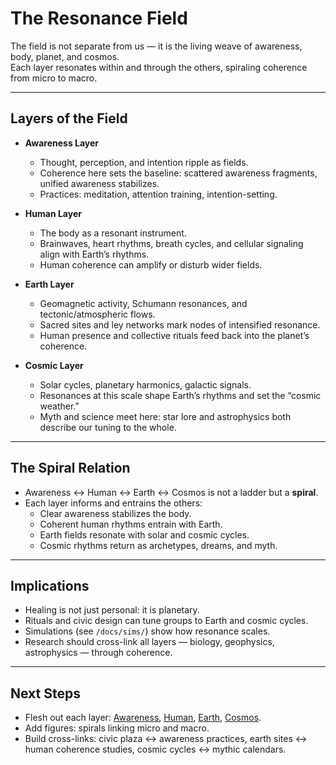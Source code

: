 # The Resonance Field

The field is not separate from us — it is the living weave of awareness, body, planet, and cosmos.  
Each layer resonates within and through the others, spiraling coherence from micro to macro.

---

## Layers of the Field

- **Awareness Layer**  
  - Thought, perception, and intention ripple as fields.  
  - Coherence here sets the baseline: scattered awareness fragments, unified awareness stabilizes.  
  - Practices: meditation, attention training, intention-setting.

- **Human Layer**  
  - The body as a resonant instrument.  
  - Brainwaves, heart rhythms, breath cycles, and cellular signaling align with Earth’s rhythms.  
  - Human coherence can amplify or disturb wider fields.

- **Earth Layer**  
  - Geomagnetic activity, Schumann resonances, and tectonic/atmospheric flows.  
  - Sacred sites and ley networks mark nodes of intensified resonance.  
  - Human presence and collective rituals feed back into the planet’s coherence.

- **Cosmic Layer**  
  - Solar cycles, planetary harmonics, galactic signals.  
  - Resonances at this scale shape Earth’s rhythms and set the “cosmic weather.”  
  - Myth and science meet here: star lore and astrophysics both describe our tuning to the whole.

---

## The Spiral Relation

- Awareness ↔ Human ↔ Earth ↔ Cosmos is not a ladder but a **spiral**.  
- Each layer informs and entrains the others:  
  - Clear awareness stabilizes the body.  
  - Coherent human rhythms entrain with Earth.  
  - Earth fields resonate with solar and cosmic cycles.  
  - Cosmic rhythms return as archetypes, dreams, and myth.  

---

## Implications

- Healing is not just personal: it is planetary.  
- Rituals and civic design can tune groups to Earth and cosmic cycles.  
- Simulations (see `/docs/sims/`) show how resonance scales.  
- Research should cross-link all layers — biology, geophysics, astrophysics — through coherence.

---

## Next Steps

- Flesh out each layer: [Awareness](awareness.md), [Human](human.md), [Earth](earth.md), [Cosmos](cosmos.md).  
- Add figures: spirals linking micro and macro.  
- Build cross-links: civic plaza ↔ awareness practices, earth sites ↔ human coherence studies, cosmic cycles ↔ mythic calendars.
